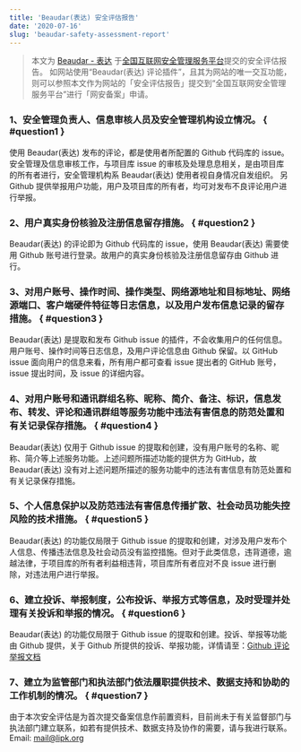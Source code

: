 ```yaml
---
title: 'Beaudar(表达) 安全评估报告'
date: '2020-07-16'
slug: 'beaudar-safety-assessment-report'
---
```


> 本文为 [Beaudar - 表达](https://beaudar.lipk.org) 于[全国互联网安全管理服务平台](http://www.beian.gov.cn/)提交的安全评估报告。
> 如网站使用“Beaudar(表达) 评论插件”，且其为网站的唯一交互功能，则可以参照本文作为网站的「安全评估报告」提交到“全国互联网安全管理服务平台”进行「网安备案」申请。

### 1、安全管理负责人、信息审核人员及安全管理机构设立情况。 { #question1 }

使用 Beaudar(表达) 发布的评论，都是使用者所配置的 Github 代码库的 issue。
安全管理及信息审核工作，与项目库 issue 的审核及处理息息相关，是由项目库的所有者进行，安全管理机构系 Beaudar(表达) 使用者视自身情况自发组织。
另 Github 提供举报用户功能，用户及项目库的所有者，均可对发布不良评论用户进行举报。

### 2、用户真实身份核验及注册信息留存措施。 { #question2 }

Beaudar(表达) 的评论即为 Github 代码库的 issue，使用 Beaudar(表达) 需要使用 Github 账号进行登录。故用户的真实身份核验及注册信息留存由 Github 进行。

### 3、对用户账号、操作时间、操作类型、网络源地址和目标地址、网络源端口、客户端硬件特征等日志信息，以及用户发布信息记录的留存措施。 { #question3 }

Beaudar(表达) 是提取和发布 Github issue 的插件，不会收集用户的任何信息。
用户账号、操作时间等日志信息，及用户评论信息由 Github 保留。以 GitHub issue 面向用户的信息来看，所有用户都可查看 issue 提出者的 GitHub 账号，issue 提出时间，及 issue 的详细内容。

### 4、对用户账号和通讯群组名称、昵称、简介、备注、标识，信息发布、转发、评论和通讯群组等服务功能中违法有害信息的防范处置和有关记录保存措施。 { #question4 }

Beaudar(表达) 仅用于 Github issue 的提取和创建，没有用户账号的名称、昵称、简介等上述服务功能。上述问题所描述功能的提供方为 GitHub，故 Beaudar(表达) 没有对上述问题所描述的服务功能中的违法有害信息有防范处置和有关记录保存措施。

### 5、个人信息保护以及防范违法有害信息传播扩散、社会动员功能失控风险的技术措施。 { #question5 }

Beaudar(表达) 的功能仅局限于 Github issue 的提取和创建，对涉及用户发布个人信息、传播违法信息及社会动员没有监控措施。但对于此类信息，违背道德，逾越法律，于项目库的所有者利益相违背，项目库所有者应对不良 issue 进行删除，对违法用户进行举报。

### 6、建立投诉、举报制度，公布投诉、举报方式等信息，及时受理并处理有关投诉和举报的情况。 { #question6 }

Beaudar(表达) 的功能仅局限于 Github issue 的提取和创建。投诉、举报等功能由 Github 提供，关于 Github 所提供的投诉、举报功能，详情请至：[Github 评论举报文档](https://docs.github.com/cn/github/building-a-strong-community/reporting-abuse-or-spam#reporting-a-comment)

### 7、建立为监管部门和执法部门依法履职提供技术、数据支持和协助的工作机制的情况。 { #question7 }

由于本次安全评估是为首次提交备案信息作前置资料，目前尚未于有关监督部门与执法部门建立联系，如若有提供技术、数据支持及协作的需要，请与我进行联系。
Email: mail@lipk.org
